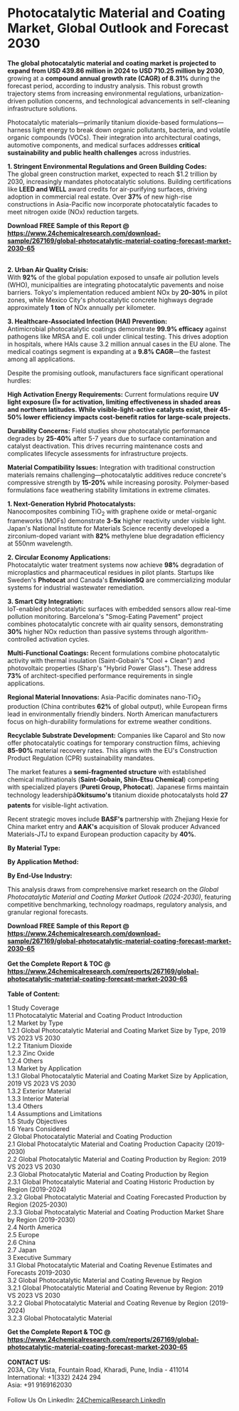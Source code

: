 <h1>Photocatalytic Material and Coating Market, Global Outlook and Forecast 2030</h1><p><strong>The global photocatalytic material and coating market is projected to expand from USD 439.86 million in 2024 to USD 710.25 million by 2030</strong>, growing at a <strong>compound annual growth rate (CAGR) of 8.31%</strong> during the forecast period, according to industry analysis. This robust growth trajectory stems from increasing environmental regulations, urbanization-driven pollution concerns, and technological advancements in self-cleaning infrastructure solutions.</p><p>Photocatalytic materials—primarily titanium dioxide-based formulations—harness light energy to break down organic pollutants, bacteria, and volatile organic compounds (VOCs). Their integration into architectural coatings, automotive components, and medical surfaces addresses <strong>critical sustainability and public health challenges</strong> across industries.</p><p><strong>1. Stringent Environmental Regulations and Green Building Codes:</strong><br>  
The global green construction market, expected to reach $1.2 trillion by 2030, increasingly mandates photocatalytic solutions. Building certifications like <strong>LEED and WELL</strong> award credits for air-purifying surfaces, driving adoption in commercial real estate. Over <strong>37%</strong> of new high-rise constructions in Asia-Pacific now incorporate photocatalytic facades to meet nitrogen oxide (NOx) reduction targets.</p><div><b>Download FREE Sample of this Report @ 
            <a href="https://www.24chemicalresearch.com/download-sample/267169/global-photocatalytic-material-coating-forecast-market-2030-65">
            https://www.24chemicalresearch.com/download-sample/267169/global-photocatalytic-material-coating-forecast-market-2030-65</a></b></div><br><p><strong>2. Urban Air Quality Crisis:</strong><br>
With <strong>92%</strong> of the global population exposed to unsafe air pollution levels (WHO), municipalities are integrating photocatalytic pavements and noise barriers. Tokyo's implementation reduced ambient NOx by <strong>20-30%</strong> in pilot zones, while Mexico City's photocatalytic concrete highways degrade approximately <strong>1 ton</strong> of NOx annually per kilometer.</p><p><strong>3. Healthcare-Associated Infection (HAI) Prevention:</strong><br>  
Antimicrobial photocatalytic coatings demonstrate <strong>99.9% efficacy</strong> against pathogens like MRSA and E. coli under clinical testing. This drives adoption in hospitals, where HAIs cause 3.2 million annual cases in the EU alone. The medical coatings segment is expanding at a <strong>9.8% CAGR</strong>—the fastest among all applications.</p><p>Despite the promising outlook, manufacturers face significant operational hurdles:</p><p><strong>High Activation Energy Requirements:</strong> Current formulations require <strong>UV light exposure (Î» for activation, limiting effectiveness in shaded areas and northern latitudes. While visible-light-active catalysts exist, their <strong>45-50% lower efficiency</strong> impacts cost-benefit ratios for large-scale projects.</strong></p><p><strong>Durability Concerns:</strong> Field studies show photocatalytic performance degrades by <strong>25-40%</strong> after 5-7 years due to surface contamination and catalyst deactivation. This drives recurring maintenance costs and complicates lifecycle assessments for infrastructure projects.</p><p><strong>Material Compatibility Issues:</strong> Integration with traditional construction materials remains challenging—photocatalytic additives reduce concrete's compressive strength by <strong>15-20%</strong> while increasing porosity. Polymer-based formulations face weathering stability limitations in extreme climates.</p><p><strong>1. Next-Generation Hybrid Photocatalysts:</strong><br>  
Nanocomposites combining TiO<sub>2</sub> with graphene oxide or metal-organic frameworks (MOFs) demonstrate <strong>3-5x</strong> higher reactivity under visible light. Japan's National Institute for Materials Science recently developed a zirconium-doped variant with <strong>82%</strong> methylene blue degradation efficiency at 550nm wavelength.</p><p><strong>2. Circular Economy Applications:</strong><br>
Photocatalytic water treatment systems now achieve <strong>98%</strong> degradation of microplastics and pharmaceutical residues in pilot plants. Startups like Sweden's <strong>Photocat</strong> and Canada's <strong>EnvisionSQ</strong> are commercializing modular systems for industrial wastewater remediation.</p><p><strong>3. Smart City Integration:</strong><br>  
IoT-enabled photocatalytic surfaces with embedded sensors allow real-time pollution monitoring. Barcelona's "Smog-Eating Pavement" project combines photocatalytic concrete with air quality sensors, demonstrating <strong>30%</strong> higher NOx reduction than passive systems through algorithm-controlled activation cycles.</p><p><strong>Multi-Functional Coatings:</strong>  
    Recent formulations combine photocatalytic activity with thermal insulation (Saint-Gobain's "Cool + Clean") and photovoltaic properties (Sharp's "Hybrid Power Glass"). These address <strong>73%</strong> of architect-specified performance requirements in single applications.</p><p><strong>Regional Material Innovations:</strong>  
    Asia-Pacific dominates nano-TiO<sub>2</sub> production (China contributes <strong>62%</strong> of global output), while European firms lead in environmentally friendly binders. North American manufacturers focus on high-durability formulations for extreme weather conditions.</p><p><strong>Recyclable Substrate Development:</strong>  
    Companies like Caparol and Sto now offer photocatalytic coatings for temporary construction films, achieving <strong>85-90%</strong> material recovery rates. This aligns with the EU's Construction Product Regulation (CPR) sustainability mandates.</p><p>The market features a <strong>semi-fragmented structure</strong> with established chemical multinationals (<strong>Saint-Gobain, Shin-Etsu Chemical</strong>) competing with specialized players (<strong>Pureti Group, Photocat</strong>). Japanese firms maintain technology leadershipâ<strong>Okitsumo's</strong> titanium dioxide photocatalysts hold <strong>27 patents</strong> for visible-light activation.</p><p>Recent strategic moves include <strong>BASF's</strong> partnership with Zhejiang Hexie for China market entry and <strong>AAK's</strong> acquisition of Slovak producer Advanced Materials-JTJ to expand European production capacity by <strong>40%</strong>.</p><p><strong>By Material Type:</strong></p><p><strong>By Application Method:</strong></p><p><strong>By End-Use Industry:</strong></p><p>This analysis draws from comprehensive market research on the <em>Global Photocatalytic Material and Coating Market Outlook (2024-2030)</em>, featuring competitive benchmarking, technology roadmaps, regulatory analysis, and granular regional forecasts.</p><div><b>Download FREE Sample of this Report @ 
            <a href="https://www.24chemicalresearch.com/download-sample/267169/global-photocatalytic-material-coating-forecast-market-2030-65">
            https://www.24chemicalresearch.com/download-sample/267169/global-photocatalytic-material-coating-forecast-market-2030-65</a></b></div><br><div><b>Get the Complete Report & TOC @ 
            <a href="https://www.24chemicalresearch.com/reports/267169/global-photocatalytic-material-coating-forecast-market-2030-65">
            https://www.24chemicalresearch.com/reports/267169/global-photocatalytic-material-coating-forecast-market-2030-65</a></b></div><br>
            <b>Table of Content:</b><p>1 Study Coverage<br />
1.1 Photocatalytic Material and Coating Product Introduction<br />
1.2 Market by Type<br />
1.2.1 Global Photocatalytic Material and Coating Market Size by Type, 2019 VS 2023 VS 2030<br />
1.2.2 Titanium Dioxide<br />
1.2.3 Zinc Oxide<br />
1.2.4 Others<br />
1.3 Market by Application<br />
1.3.1 Global Photocatalytic Material and Coating Market Size by Application, 2019 VS 2023 VS 2030<br />
1.3.2 Exterior Material<br />
1.3.3 Interior Material<br />
1.3.4 Others<br />
1.4 Assumptions and Limitations<br />
1.5 Study Objectives<br />
1.6 Years Considered<br />
2 Global Photocatalytic Material and Coating Production<br />
2.1 Global Photocatalytic Material and Coating Production Capacity (2019-2030)<br />
2.2 Global Photocatalytic Material and Coating Production by Region: 2019 VS 2023 VS 2030<br />
2.3 Global Photocatalytic Material and Coating Production by Region<br />
2.3.1 Global Photocatalytic Material and Coating Historic Production by Region (2019-2024)<br />
2.3.2 Global Photocatalytic Material and Coating Forecasted Production by Region (2025-2030)<br />
2.3.3 Global Photocatalytic Material and Coating Production Market Share by Region (2019-2030)<br />
2.4 North America<br />
2.5 Europe<br />
2.6 China<br />
2.7 Japan<br />
3 Executive Summary<br />
3.1 Global Photocatalytic Material and Coating Revenue Estimates and Forecasts 2019-2030<br />
3.2 Global Photocatalytic Material and Coating Revenue by Region<br />
3.2.1 Global Photocatalytic Material and Coating Revenue by Region: 2019 VS 2023 VS 2030<br />
3.2.2 Global Photocatalytic Material and Coating Revenue by Region (2019-2024)<br />
3.2.3 Global Photocatalytic Material </p><div><b>Get the Complete Report & TOC @ 
            <a href="https://www.24chemicalresearch.com/reports/267169/global-photocatalytic-material-coating-forecast-market-2030-65">
            https://www.24chemicalresearch.com/reports/267169/global-photocatalytic-material-coating-forecast-market-2030-65</a></b></div><br><b>CONTACT US:</b><br>
            203A, City Vista, Fountain Road, Kharadi, Pune, India - 411014<br>
            International: +1(332) 2424 294<br>
            Asia: +91 9169162030 <br><br>
            Follow Us On LinkedIn: <a href="https://www.linkedin.com/company/24chemicalresearch/">24ChemicalResearch LinkedIn</a>